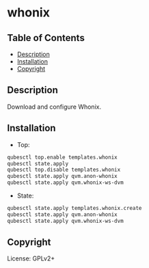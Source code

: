 # whonix

## Table of Contents

* [Description](#description)
* [Installation](#installation)
* [Copyright](#copyright)

## Description

Download and configure Whonix.

## Installation

- Top:
```sh
qubesctl top.enable templates.whonix
qubesctl state.apply
qubesctl top.disable templates.whonix
qubesctl state.apply qvm.anon-whonix
qubesctl state.apply qvm.whonix-ws-dvm
```
- State:
```sh
qubesctl state.apply templates.whonix.create
qubesctl state.apply qvm.anon-whonix
qubesctl state.apply qvm.whonix-ws-dvm
```
## Copyright

License: GPLv2+
